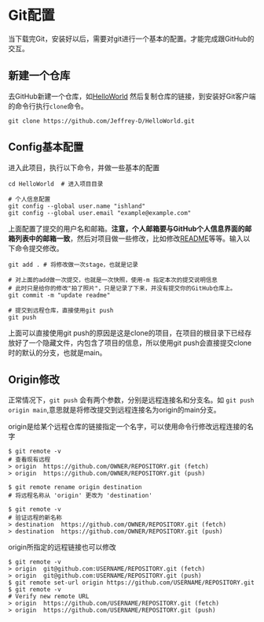 # Git配置

当下载完Git，安装好以后，需要对git进行一个基本的配置。才能完成跟GitHub的交互。
## 新建一个仓库
去GitHub新建一个仓库，如[HelloWorld](https://github.com/Jeffrey-D/HelloWorld.git)
然后复制仓库的链接，到安装好Git客户端的命令行执行`clone`命令。
```
git clone https://github.com/Jeffrey-D/HelloWorld.git
```
## Config基本配置
进入此项目，执行以下命令，并做一些基本的配置

```shell
cd HelloWorld  # 进入项目目录

# 个人信息配置
git config --global user.name "ishland"
git config --global user.email "example@example.com"
```
上面配置了提交的用户名和邮箱。**注意，个人邮箱要与GitHub个人信息界面的邮箱列表中的邮箱一致**，然后对项目做一些修改，比如修改[README](../README.md)等等。输入以下命令提交修改。
```shell
git add . # 将修改做一次stage，也就是记录

# 对上面的add做一次提交，也就是一次快照，使用-m 指定本次的提交说明信息
# 此时只是给你的修改"拍了照片"，只是记录了下来，并没有提交你的GitHub仓库上。
git commit -m "update readme" 

# 提交到远程仓库，直接使用git push
git push
```
上面可以直接使用git push的原因是这是clone的项目，在项目的根目录下已经存放好了一个隐藏文件，内包含了项目的信息，所以使用git push会直接提交clone时的默认的分支，也就是main。

## Origin修改
正常情况下，`git push` 会有两个参数，分别是远程连接名和分支名。如 `git push origin main`,意思就是将修改提交到远程连接名为origin的main分支。

origin是给某个远程仓库的链接指定一个名字，可以使用命令行修改远程连接的名字
```
$ git remote -v
# 查看现有远程
> origin  https://github.com/OWNER/REPOSITORY.git (fetch)
> origin  https://github.com/OWNER/REPOSITORY.git (push)

$ git remote rename origin destination
# 将远程名称从 'origin' 更改为 'destination'

$ git remote -v
# 验证远程的新名称
> destination  https://github.com/OWNER/REPOSITORY.git (fetch)
> destination  https://github.com/OWNER/REPOSITORY.git (push)
```
origin所指定的远程链接也可以修改
```
$ git remote -v
> origin  git@github.com:USERNAME/REPOSITORY.git (fetch)
> origin  git@github.com:USERNAME/REPOSITORY.git (push)
$ git remote set-url origin https://github.com/USERNAME/REPOSITORY.git
$ git remote -v
# Verify new remote URL
> origin  https://github.com/USERNAME/REPOSITORY.git (fetch)
> origin  https://github.com/USERNAME/REPOSITORY.git (push)
```


